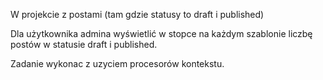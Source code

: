 W projekcie z postami (tam gdzie statusy to draft i published)

Dla użytkownika admina wyświetlić w stopce  na każdym szablonie liczbę postów w statusie draft i published.

Zadanie wykonac z uzyciem procesorów kontekstu.